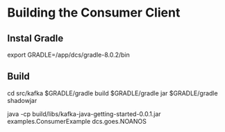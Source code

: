 # Building the Consumer Client

## Instal Gradle
export GRADLE=/app/dcs/gradle-8.0.2/bin

## Build
cd src/kafka
$GRADLE/gradle build
$GRADLE/gradle jar
$GRADLE/gradle shadowjar

java -cp build/libs/kafka-java-getting-started-0.0.1.jar examples.ConsumerExample dcs.goes.NOANOS